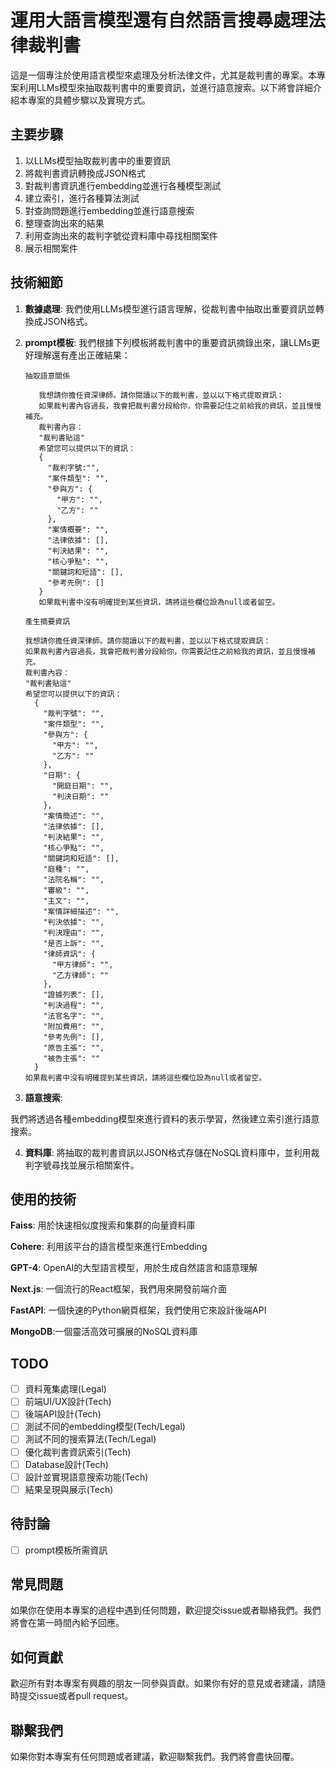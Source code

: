 # 運用大語言模型還有自然語言搜尋處理法律裁判書

這是一個專注於使用語言模型來處理及分析法律文件，尤其是裁判書的專案。本專案利用LLMs模型來抽取裁判書中的重要資訊，並進行語意搜索。以下將會詳細介紹本專案的具體步驟以及實現方式。

## 主要步驟

1. 以LLMs模型抽取裁判書中的重要資訊
2. 將裁判書資訊轉換成JSON格式
3. 對裁判書資訊進行embedding並進行各種模型測試
4. 建立索引，進行各種算法測試
5. 對查詢問題進行embedding並進行語意搜索
6. 整理查詢出來的結果
7. 利用查詢出來的裁判字號從資料庫中尋找相關案件
8. 展示相關案件
   

## 技術細節

1. **數據處理**: 我們使用LLMs模型進行語言理解，從裁判書中抽取出重要資訊並轉換成JSON格式。

2. **prompt模板**: 我們根據下列模板將裁判書中的重要資訊摘錄出來，讓LLMs更好理解還有產出正確結果：
   
 
     
   ```
   抽取語意關係

      我想請你擔任資深律師。請你閱讀以下的裁判書，並以以下格式提取資訊：
      如果裁判書內容過長，我會把裁判書分段給你，你需要記住之前給我的資訊，並且慢慢補充。
      裁判書內容：
      "裁判書貼這"
      希望您可以提供以下的資訊：
      {
        "裁判字號:"",
        "案件類型": "",
        "參與方": {
          "甲方": "",
          "乙方": ""
        },
        "案情概要": "",
        "法律依據": [],
        "判決結果": "",
        "核心爭點": "",
        "關鍵詞和短語": [],
        "參考先例": []
      }
      如果裁判書中沒有明確提到某些資訊，請將這些欄位設為null或者留空。

   ```
      ```
   產生摘要資訊

      我想請你擔任資深律師。請你閱讀以下的裁判書，並以以下格式提取資訊：
      如果裁判書內容過長，我會把裁判書分段給你，你需要記住之前給我的資訊，並且慢慢補充。
      裁判書內容：
      "裁判書貼這"
      希望您可以提供以下的資訊：
        {
          "裁判字號": "",
          "案件類型": "",
          "參與方": {
            "甲方": "",
            "乙方": ""
          },
          "日期": {
            "開庭日期": "",
            "判決日期": ""
          },
          "案情簡述": "",
          "法律依據": [],
          "判決結果": "",
          "核心爭點": "",
          "關鍵詞和短語": [],
          "庭種": "",
          "法院名稱": "",
          "審級": "",
          "主文": "",
          "案情詳細描述": "",
          "判決依據": "",
          "判決理由": "",
          "是否上訴": "",
          "律師資訊": {
            "甲方律師": "",
            "乙方律師": ""
          },
          "證據列表": [],
          "判決過程": "",
          "法官名字": "",
          "附加費用": "",
          "參考先例": [],
          "原告主張": "",
          "被告主張": ""
        }
      如果裁判書中沒有明確提到某些資訊，請將這些欄位設為null或者留空。

   ```

4. **語意搜索**:

 我們將透過各種embedding模型來進行資料的表示學習，然後建立索引進行語意搜索。

4. **資料庫**: 將抽取的裁判書資訊以JSON格式存儲在NoSQL資料庫中，並利用裁判字號尋找並展示相關案件。


## 使用的技術
  **Faiss**: 用於快速相似度搜索和集群的向量資料庫
  
  **Cohere**: 利用該平台的語言模型來進行Embedding
  
  **GPT-4**: OpenAI的大型語言模型，用於生成自然語言和語意理解
  
  **Next.js**: 一個流行的React框架，我們用來開發前端介面
  
  **FastAPI**: 一個快速的Python網頁框架，我們使用它來設計後端API
  
  **MongoDB**:一個靈活高效可擴展的NoSQL資料庫

## TODO
- [ ] 資料蒐集處理(Legal)
- [ ] 前端UI/UX設計(Tech)
- [ ] 後端API設計(Tech)
- [ ] 測試不同的embedding模型(Tech/Legal)
- [ ] 測試不同的搜索算法(Tech/Legal)
- [ ] 優化裁判書資訊索引(Tech)
- [ ] Database設計(Tech)
- [ ] 設計並實現語意搜索功能(Tech)
- [ ] 結果呈現與展示(Tech)
      
## 待討論
- [ ] prompt模板所需資訊
      
## 常見問題

如果你在使用本專案的過程中遇到任何問題，歡迎提交issue或者聯絡我們。我們將會在第一時間內給予回應。

## 如何貢獻

歡迎所有對本專案有興趣的朋友一同參與貢獻。如果你有好的意見或者建議，請隨時提交issue或者pull request。

## 聯繫我們

如果你對本專案有任何問題或者建議，歡迎聯繫我們。我們將會盡快回覆。
